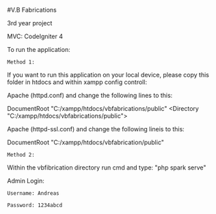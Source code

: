 #V.B Fabrications

3rd year project

MVC: CodeIgniter 4

To run the application:

	Method 1:

If you want to run this application on your local device, please copy this folder in htdocs and within xampp
config controll: 

Apache (httpd.conf) and change the following lines to this:

DocumentRoot "C:/xampp/htdocs/vbfabrications/public"
<Directory "C:/xampp/htdocs/vbfabrications/public">

Apache (httpd-ssl.conf) and change the following lineis to this:

DocumentRoot "C:/xampp/htdocs/vbfabrication/public"


	Method 2:
Within the vbfibrication directory run cmd and type: "php spark serve"




Admin Login:

	Username: Andreas

	Password: 1234abcd

